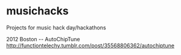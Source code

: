 musichacks
==========

Projects for music hack day/hackathons

2012 Boston -- AutoChipTune http://functiontelechy.tumblr.com/post/35568806362/autochiptune